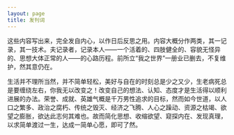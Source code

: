 ```yaml
---
layout: page
title: 发刊词
---
```


这些内容写出来，完全发自内心，以作日后反思之用。内容大概分作两类，其一记录，其一技术。夫记录者，记录本人——一个活着的、四肢健全的、容貌无怪异的、思想大体正常的人——的心路历程。前所立“我之世界”一册业已删去，不复维护，然其意仍在。

生活并不理所当然，并不简单轻松，美好与自在的时刻总是少之又少，生老病死总是要缠绕左右，你我无以改变之！改变自己的想法、认知、态度才是生活得以顺利进展的办法。荣誉、成就、英雄气概是千万男性追求的目标，然而如今世道，以人口之繁多、政治之腐朽、传统之毁灭、经济之飞腾、人心之躁动、资源之枯竭、欲望之膨胀，欲达此志何其难也。故而简化思想、收缩欲望、窥探内在、发现真理，以求简单渡过一生，达成一简单心愿，即可了然。
